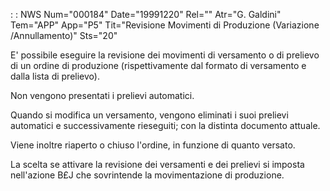  :  : NWS Num="000184" Date="19991220" Rel="" Atr="G. Galdini" Tem="APP" App="P5" Tit="Revisione Movimenti di Produzione (Variazione /Annullamento)" Sts="20"

E' possibile eseguire la revisione dei movimenti di versamento o di prelievo di un ordine di produzione (rispettivamente dal formato di versamento e dalla lista di prelievo).

Non vengono presentati i prelievi automatici.

Quando si modifica un versamento, vengono eliminati i suoi prelievi automatici e successivamente rieseguiti; con la distinta documento attuale.

Viene inoltre riaperto o chiuso l'ordine, in funzione di quanto versato.

La scelta se attivare la revisione dei versamenti e dei prelievi si imposta nell'azione B£J che sovrintende la movimentazione di produzione.


